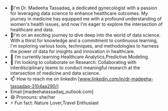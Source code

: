 - 👋I'm Dr. Madeeha Tassadaq, a dedicated gynecologist with a passion for leveraging data science to enhance healthcare outcomes. My journey in medicine has equipped me with a profound understanding of women's health issues, and now I'm eager to explore the intersection of healthcare and data.
- 👀I'm on an exciting journey to dive deep into the world of data science. With a thirst for knowledge and a commitment to continuous learning, I'm exploring various tools, techniques, and methodologies to harness the power of data for insights and innovation in healthcare.
- 🌱 I’m currently learning Healthcare Analytics,Predictive Modeling.
- 💞️ I’m looking to collaborate on Research: Collaborating with interdisciplinary teams to conduct meaningful research at the intersection of medicine and data science.
- 📫 How to reach me on linkedin [www.linkedin.com/in/dr-madeeha-tassadaq-3104aa290/]
-    Email:[madeehatassadaq_outlook.com]
- 😄 Pronouns: she/her
- ⚡ Fun fact: Nature Lover,Travel Enthusiast

<!---
MadeehaTassadaq/MadeehaTassadaq is a ✨ special ✨ repository because its `README.md` (this file) appears on your GitHub profile.
You can click the Preview link to take a look at your changes.
--->
